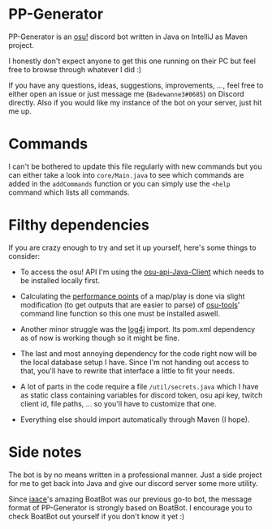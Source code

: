 # PP-Generator



PP-Generator is an [osu!](https://osu.ppy.sh/home) discord bot written in Java on IntelliJ as Maven project.

I honestly don't expect anyone to get this one running on their PC but feel free to browse through whatever I did :)

If you have any questions, ideas, suggestions, improvements, ..., feel free to either open an issue or just message me (`Badewanne3#0685`) on Discord directly. Also if you would like my instance of the bot on your server, just hit me up.


# Commands



I can't be bothered to update this file regularly with new commands but you can either take a look into `core/Main.java` to see which commands are added in the `addCommands` function or you can simply use the `<help` command which lists all commands.



# Filthy dependencies



If you are crazy enough to try and set it up yourself, here's some things to consider:

- To access the osu! API I'm using the [osu-api-Java-Client](https://github.com/osuWorks/osu-api-Java-Client) which needs to be installed locally first.

- Calculating the [performance points](https://osu.ppy.sh/help/wiki/Performance_Points) of a map/play is done via slight modification (to get outputs that are easier to parse) of [osu-tools](https://github.com/ppy/osu-tools)' command line function so this one must be installed aswell.

- Another minor struggle was the [log4j](https://logging.apache.org/log4j/2.x/) import. Its pom.xml dependency as of now is working though so it might be fine.

- The last and most annoying dependency for the code right now will be the local database setup I have. Since I'm not handing out access to that, you'll have to rewrite that interface a little to fit your needs.

- A lot of parts in the code require a file `/util/secrets.java` which I have as static class containing variables for discord token, osu api key, twitch client id, file paths, ... so you'll have to customize that one.

- Everything else should import automatically through Maven (I hope).



# Side notes



The bot is by no means written in a professional manner. Just a side project for me to get back into Java and give our discord server some more utility.

Since [iaace](https://www.iaace.gg/)'s amazing BoatBot was our previous go-to bot, the message format of PP-Generator is strongly based on BoatBot. I encourage you to check BoatBot out yourself if you don't know it yet :)